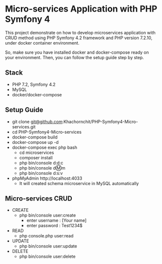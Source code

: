 # Micro-services Application with PHP Symfony 4
This project demonstrate on how to develop microservices application with CRUD method using PHP Symfony 4.2 framework and PHP version 7.2.10, under docker container environment.

So, make sure you have installed docker and docker-compose ready on your environment. Then, you can follow the setup guide step by step.

## Stack
* PHP 7.2, Symfony 4.2
* MySQL
* docker/docker-compose
 
## Setup Guide
* git clone git@github.com:Khachornchit/PHP-Symfony4-Micro-services.git
* cd PHP-Symfony4-Micro-services
* docker-compose build
* docker-compose up -d
* docker-compose exec php bash
	* cd microservices
	* composer install
	* php bin/console d:d:c
	* php bin/console d:m:m
	* php bin/console d:s:v
* phpMyAdmin http://localhost:4033
	* It will created schema microservice in MySQL automatically 
	
## Micro-services CRUD
* CREATE	
	* php bin/console user:create
		* enter username : [Your name]
		* enter password : Test1234$ 
* READ	
	* php console.php user:read
* UPDATE
	* php bin/console user:update
* DELETE	
	* php bin/console user:delete